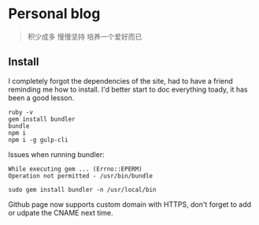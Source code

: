 # Personal blog

> 积少成多 慢慢坚持 培养一个爱好而已

## Install

I completely forgot the dependencies of the site, had to have a friend reminding me how to install. I'd better start to doc everything toady, it has been a good lesson.

    ruby -v
    gem install bundler
    bundle
    npm i
    npm i -g gulp-cli


Issues when running bundler:

    While executing gem ... (Errno::EPERM)
    Operation not permitted - /usr/bin/bundle

    sudo gem install bundler -n /usr/local/bin

Github page now supports custom domain with HTTPS, don't forget to add or udpate the CNAME next time.

